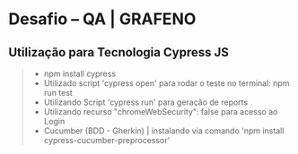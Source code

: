 # Desafio – QA | GRAFENO

## Utilização para Tecnologia Cypress JS
> - npm install cypress
> - Utilizado script 'cypress open' para rodar o teste no terminal: npm run test
> - Utilizando Script 'cypress run' para geração de reports
> - Utilizando recurso "chromeWebSecurity": false para acesso ao Login
> - Cucumber (BDD - Gherkin) | instalando via comando 'npm install cypress-cucumber-preprocessor'




